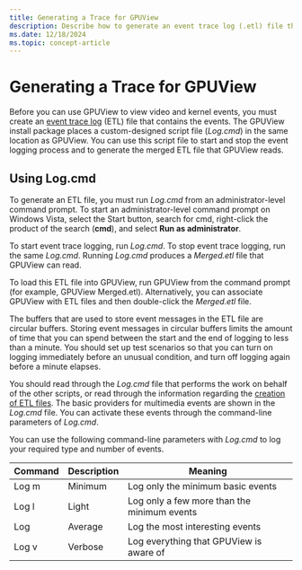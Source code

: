 ```yaml
---
title: Generating a Trace for GPUView
description: Describe how to generate an event trace log (.etl) file that contains the events that GPUView reads.
ms.date: 12/18/2024
ms.topic: concept-article
---
```


# Generating a Trace for GPUView

Before you can use GPUView to view video and kernel events, you must create an [event trace log](/windows-hardware/drivers/devtest/trace-log) (ETL) file that contains the events. The GPUView install package places a custom-designed script file (*Log.cmd*) in the same location as GPUView. You can use this script file to start and stop the event logging process and to generate the merged ETL file that GPUView reads.

<!--- *Comment out mention of Circularlog.cmd per GitHub issue 3676. Leave commented material here in the event that the feature team eventually ships Circularlog.cmd with GpuView.*

The GPUView install package places two custom-designed script files (Log.cmd and Circularlog.cmd) in the same location as GPUView. You can use these script files to start and stop the event logging process and to generate the merged ETL file that GPUView reads. --->

## Using Log.cmd

To generate an ETL file, you must run *Log.cmd* from an administrator-level command prompt. To start an administrator-level command prompt on Windows Vista, select the Start button, search for cmd, right-click the product of the search (**cmd**), and select **Run as administrator**.

To start event trace logging, run *Log.cmd*. To stop event trace logging, run the same *Log.cmd*. Running *Log.cmd* produces a *Merged.etl* file that GPUView can read.

To load this ETL file into GPUView, run GPUView from the command prompt (for example, GPUView Merged.etl). Alternatively, you can associate GPUView with ETL files and then double-click the *Merged.etl* file.

The buffers that are used to store event messages in the ETL file are circular buffers. Storing event messages in circular buffers limits the amount of time that you can spend between the start and the end of logging to less than a minute. You should set up test scenarios so that you can turn on logging immediately before an unusual condition, and turn off logging again before a minute elapses.

You should read through the *Log.cmd* file that performs the work on behalf of the other scripts, or read through the information regarding the [creation of ETL files](/windows-hardware/test/wpt/wpt-getting-started-portal). The basic providers for multimedia events are shown in the *Log.cmd* file. You can activate these events through the command-line parameters of *Log.cmd*.

You can use the following command-line parameters with *Log.cmd* to log your required type and number of events.

| Command | Description | Meaning                                     |
|---------|-------------|---------------------------------------------|
| Log m   | Minimum     | Log only the minimum basic events           |
| Log l   | Light       | Log only a few more than the minimum events |
| Log     | Average     | Log the most interesting events             |
| Log v   | Verbose     | Log everything that GPUView is aware of     |

<!---
## Using Circularlog.cmd

If you do not know exactly when the issue that you are trying to capture is going to occur, you can enable logging in the background and either flush or stop logging just after the issue that you want to debug occurs. To do this, you can use the custom script Circularlog.cmd.

The Circularlog.cmd script is similar to Log.cmd in that it has four different logging levels, but different in that it takes advantage of the circular logging functionality provided by the Windows event log infrastructure.

We recommend that the user read through the Circularlog.cmd file to better understand its function.

You can use the following command-line parameters with Circularlog.cmd to log your required type and number of events.

| Command           | Description | Meaning                                                                    |
|-------------------|-------------|----------------------------------------------------------------------------|
| Circularlog m     | Minimum     | Log only the minimum basic events                                          |
| Circularlog l     | Light       | Log only a few more than the minimum events                                |
| Circularlog       | Normal      | Log the most interesting events                                            |
| Circularlog v     | Verbose     | Log everything that GPUView is aware of                                    |
| Circularlog flush | Flush       | Write the information in the circular buffers to files and merge the files |
| Circularlog stop  | Stop        | Perform a flush and then stop logging                                      |

--->
